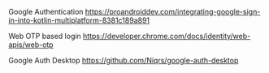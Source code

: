 Google Authentication
https://proandroiddev.com/integrating-google-sign-in-into-kotlin-multiplatform-8381c189a891

Web OTP based login
https://developer.chrome.com/docs/identity/web-apis/web-otp

Google Auth Desktop
https://github.com/Niqrs/google-auth-desktop

